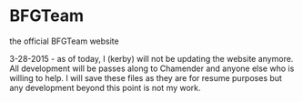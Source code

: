 # BFGTeam
the official BFGTeam website

3-28-2015 - as of today, I (kerby) will not be updating the website anymore. 
            All development will be passes along to Chamender and anyone else who is willing to help.
            I will save these files as they are for resume purposes but any development beyond this point is not my work.
